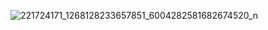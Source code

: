 ![221724171_1268128233657851_6004282581682674520_n](https://user-images.githubusercontent.com/89558817/130889096-09c92fe3-97e8-4d41-91a8-f5c15fe75120.jpg)

